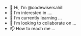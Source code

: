 - 👋 Hi, I’m @codewisersahil
- 👀 I’m interested in ....
- 🌱 I’m currently learning ...
- 💞️ I’m looking to collaborate on ...
- 📫 How to reach me ...

<!---
codewisersahil/codewisersahil is a ✨ special ✨ repository because its `README.md` (this file) appears on your GitHub profile.
You can click the Preview link to take a look at your changes.
--->
